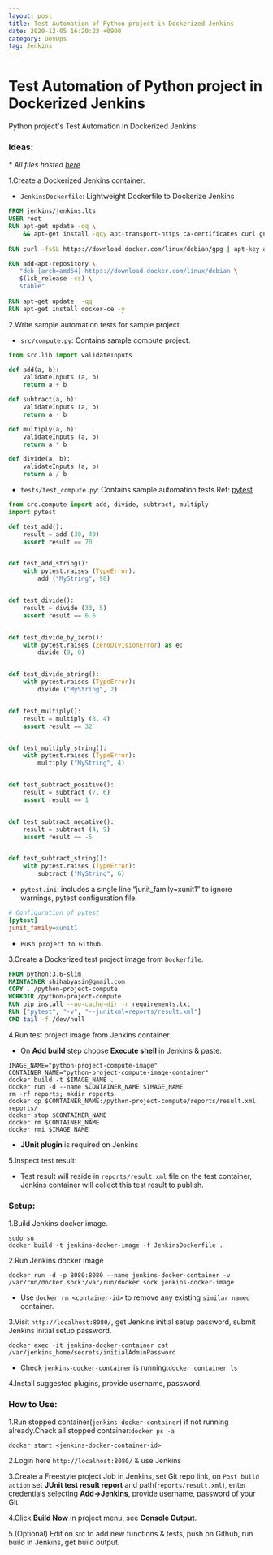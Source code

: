 ```yaml
---
layout: post 
title: Test Automation of Python project in Dockerized Jenkins
date: 2020-12-05 16:20:23 +0900 
category: DevOps
tag: Jenkins
---
```

# Test Automation of Python project in Dockerized Jenkins

Python project's Test Automation in Dockerized Jenkins.
### Ideas:


_* All files hosted [here](https://github.com/ShihabYasin/Jenkins-Pytest-Docker)_



1.Create a Dockerized Jenkins container.

* ```JenkinsDockerfile```: Lightweight Dockerfile to Dockerize Jenkins 

```dockerfile
FROM jenkins/jenkins:lts
USER root
RUN apt-get update -qq \
    && apt-get install -qqy apt-transport-https ca-certificates curl gnupg2 software-properties-common
	
RUN curl -fsSL https://download.docker.com/linux/debian/gpg | apt-key add -

RUN add-apt-repository \
   "deb [arch=amd64] https://download.docker.com/linux/debian \
   $(lsb_release -cs) \
   stable"
   
RUN apt-get update  -qq
RUN apt-get install docker-ce -y
```

2.Write sample automation tests for sample project.
* ```src/compute.py```: Contains sample compute project.

```python
from src.lib import validateInputs

def add(a, b):
    validateInputs (a, b)
    return a + b

def subtract(a, b):
    validateInputs (a, b)
    return a - b

def multiply(a, b):
    validateInputs (a, b)
    return a * b

def divide(a, b):
    validateInputs (a, b)
    return a / b
```

* ```tests/test_compute.py```: Contains sample automation tests.Ref: [pytest](https://docs.pytest.org/)

```python
from src.compute import add, divide, subtract, multiply
import pytest

def test_add():
    result = add (30, 40)
    assert result == 70


def test_add_string():
    with pytest.raises (TypeError):
        add ("MyString", 98)


def test_divide():
    result = divide (33, 5)
    assert result == 6.6


def test_divide_by_zero():
    with pytest.raises (ZeroDivisionError) as e:
        divide (9, 0)


def test_divide_string():
    with pytest.raises (TypeError):
        divide ("MyString", 2)


def test_multiply():
    result = multiply (8, 4)
    assert result == 32


def test_multiply_string():
    with pytest.raises (TypeError):
        multiply ("MyString", 4)


def test_subtract_positive():
    result = subtract (7, 6)
    assert result == 1


def test_subtract_negative():
    result = subtract (4, 9)
    assert result == -5


def test_subtract_string():
    with pytest.raises (TypeError):
        subtract ("MyString", 6)

```

* ```pytest.ini```: includes a single line “junit_family=xunit1” to ignore warnings, pytest configuration file.

```ini
# Configuration of pytest
[pytest]
junit_family=xunit1
```

* ```Push project to Github.```


3.Create a Dockerized test project image from ```Dockerfile```.

```dockerfile
FROM python:3.6-slim
MAINTAINER shihabyasin@gmail.com
COPY . /python-project-compute
WORKDIR /python-project-compute
RUN pip install --no-cache-dir -r requirements.txt
RUN ["pytest", "-v", "--junitxml=reports/result.xml"]
CMD tail -f /dev/null
```

4.Run test project image from Jenkins container.

* On **Add build** step choose **Execute shell** in Jenkins & paste:

```shell
IMAGE_NAME="python-project-compute-image"
CONTAINER_NAME="python-project-compute-image-container"
docker build -t $IMAGE_NAME .
docker run -d --name $CONTAINER_NAME $IMAGE_NAME
rm -rf reports; mkdir reports
docker cp $CONTAINER_NAME:/python-project-compute/reports/result.xml reports/
docker stop $CONTAINER_NAME
docker rm $CONTAINER_NAME
docker rmi $IMAGE_NAME
```

* **JUnit plugin** is required on Jenkins

5.Inspect test result:

* Test result will reside in ```reports/result.xml``` file on the test container, Jenkins container will collect this test result to publish.

### Setup:

1.Build Jenkins docker image.

```shell
sudo su
docker build -t jenkins-docker-image -f JenkinsDockerfile .
```

2.Run Jenkins docker image

```shell
docker run -d -p 8080:8080 --name jenkins-docker-container -v /var/run/docker.sock:/var/run/docker.sock jenkins-docker-image
```

* Use ```docker rm <container-id>``` to remove any existing ```similar named``` container.

3.Visit ```http://localhost:8080/```, get Jenkins initial setup password, submit Jenkins initial setup password.

```shell
docker exec -it jenkins-docker-container cat /var/jenkins_home/secrets/initialAdminPassword
```

* Check ```jenkins-docker-container``` is running:```docker container ls```


4.Install suggested plugins, provide username, password.


### How to Use:

1.Run stopped container(```jenkins-docker-container```) if not running already.Check all stopped container:```docker ps -a```

```shell
docker start <jenkins-docker-container-id>
```

2.Login here ```http://localhost:8080/``` & use Jenkins

3.Create a Freestyle project Job in Jenkins, set Git repo link, on ```Post build action``` set **JUnit test result report** and path(```reports/result.xml```), enter credentials selecting **Add->Jenkins**, provide username, password of your Git.

4.Click **Build Now** in project menu, see **Console Output**.

5.(Optional) Edit on src to add new functions & tests, push on Github, run build in Jenkins, get build output.